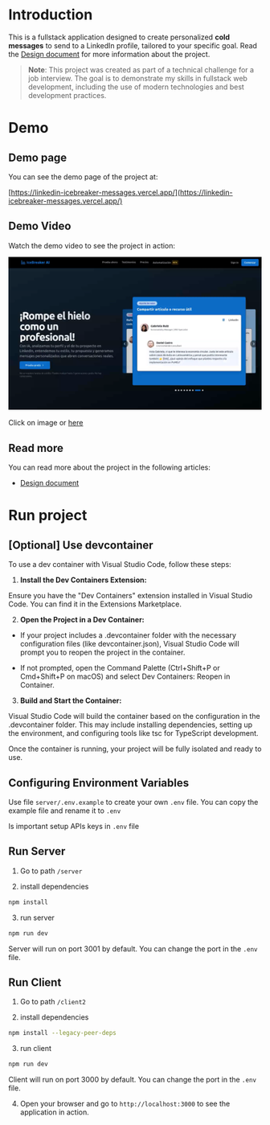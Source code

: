 # Introduction

This is a fullstack application designed to create personalized **cold messages** to send to a LinkedIn profile, tailored to your specific goal. Read the [Design document](./docs/design-document.md) for more information about the project.

> **Note**: This project was created as part of a technical challenge for a job interview. The goal is to demonstrate my skills in fullstack web development, including the use of modern technologies and best development practices.


# Demo

## Demo page

You can see the demo page of the project at:

[https://linkedin-icebreaker-messages.vercel.app/](https://linkedin-icebreaker-messages.vercel.app/)

## Demo Video

Watch the demo video to see the project in action:

[![Watch the demo video](./docs/assets/2025-05-19_11-04.png)](https://youtu.be/SHrLnwxIwXE)

Click on image or [here](https://youtu.be/SHrLnwxIwXE)

## Read more

You can read more about the project in the following articles:

- [Design document](./docs/design-document.md)

# Run project

## [Optional] Use devcontainer

To use a dev container with Visual Studio Code, follow these steps:

1. **Install the Dev Containers Extension:**

 Ensure you have the "Dev Containers" extension installed in Visual Studio Code. You can find it in the Extensions Marketplace.

2. **Open the Project in a Dev Container:**

- If your project includes a .devcontainer folder with the necessary configuration files (like devcontainer.json), Visual Studio Code will prompt you to reopen the project in the container.

- If not prompted, open the Command Palette (Ctrl+Shift+P or Cmd+Shift+P on macOS) and select Dev Containers: Reopen in Container.


3. **Build and Start the Container:**

Visual Studio Code will build the container based on the configuration in the .devcontainer folder. This may include installing dependencies, setting up the environment, and configuring tools like tsc for TypeScript development.

Once the container is running, your project will be fully isolated and ready to use.


## Configuring Environment Variables

Use file `server/.env.example` to create your own `.env` file. You can copy the example file and rename it to `.env`

Is important setup APIs keys in `.env` file


## Run Server

1. Go to path `/server` 

2. install dependencies

```bash
npm install
```
3. run server

```bash
npm run dev
```
Server will run on port 3001 by default. You can change the port in the `.env` file.


## Run Client

1. Go to path `/client2`

2. install dependencies

```bash
npm install --legacy-peer-deps
```

3. run client

```bash
npm run dev
```

Client will run on port 3000 by default. You can change the port in the `.env` file.

4. Open your browser and go to `http://localhost:3000` to see the application in action.